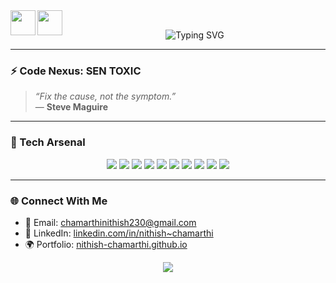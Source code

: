 <!-- Light/Dark Mode Animation -->
<img align="left" src="https://raw.githubusercontent.com/orhun/orhun/refs/heads/master/assets/ratatui-spin-dark.gif#gh-dark-mode-only" width="40px" />
<img align="left" src="https://raw.githubusercontent.com/orhun/orhun/refs/heads/master/assets/ratatui-spin-light.gif#gh-light-mode-only" width="40px" />
<br>

<!-- Typing SVG -->
<p align="center">
  <img src="https://readme-typing-svg.herokuapp.com?font=Orbitron&size=24&pause=800&color=FF00FF&background=0D111700&center=true&vCenter=true&width=450&lines=//+Nitish+Chamarthi;Initializing+Code+Matrix..." alt="Typing SVG" />
</p>

---

### ⚡️ Code Nexus: **SEN TOXIC**

> _“Fix the cause, not the symptom.”_  
> — **Steve Maguire**

---

### 🧠 Tech Arsenal

<p align="center">
  <img src="https://img.shields.io/badge/-Python-00FFFF?logo=python&logoColor=000000&style=for-the-badge" />
  <img src="https://img.shields.io/badge/-React-FF00FF?logo=react&logoColor=000000&style=for-the-badge" />
  <img src="https://img.shields.io/badge/-Next.js-39FF14?logo=next.js&logoColor=000000&style=for-the-badge" />
  <img src="https://img.shields.io/badge/-Flutter-00FFFF?logo=flutter&logoColor=000000&style=for-the-badge" />
  <img src="https://img.shields.io/badge/-C-FF00FF?logo=c&logoColor=000000&style=for-the-badge" />
  <img src="https://img.shields.io/badge/-Git-39FF14?logo=git&logoColor=000000&style=for-the-badge" />
  <img src="https://img.shields.io/badge/-HTML5-00FFFF?logo=html5&logoColor=000000&style=for-the-badge" />
  <img src="https://img.shields.io/badge/-CSS3-FF00FF?logo=css3&logoColor=000000&style=for-the-badge" />
  <img src="https://img.shields.io/badge/-JavaScript-39FF14?logo=javascript&logoColor=000000&style=for-the-badge" />
  <img src="https://img.shields.io/badge/-Flask-00FFFF?logo=flask&logoColor=000000&style=for-the-badge" />
</p>

---

### 🌐 Connect With Me

- 📧 Email: [chamarthinithish230@gmail.com](mailto:chamarthinithish230@gmail.com)
- 💼 LinkedIn: [linkedin.com/in/nithish~chamarthi](https://www.linkedin.com/in/nithish~chamarthi)
- 🌍 Portfolio: [nithish-chamarthi.github.io](https://nithish-chamarthi.github.io)

<p align="center">
  <img src="https://img.shields.io/badge/-Plug+Into+the+Grid-00B7EB?style=for-the-badge&logo=codeigniter" />
</p>
